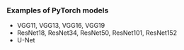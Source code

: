 ### Examples of PyTorch models

- VGG11, VGG13, VGG16, VGG19
- ResNet18, ResNet34, ResNet50, ResNet101, ResNet152
- U-Net
